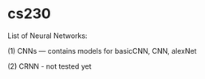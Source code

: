 # cs230

List of Neural Networks:

(1) CNNs — contains models for basicCNN, CNN, alexNet

(2) CRNN - not tested yet